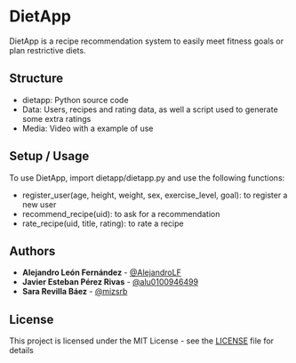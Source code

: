 # DietApp

DietApp is a recipe recommendation system to easily meet fitness goals or plan restrictive diets.

## Structure

- dietapp: Python source code
- Data: Users, recipes and rating data, as well a script used to generate some extra ratings
- Media: Video with a example of use

## Setup / Usage

To use DietApp, import dietapp/dietapp.py and use the following functions:
- register_user(age, height, weight, sex, exercise_level, goal): to register a new user
- recommend_recipe(uid): to ask for a recommendation
- rate_recipe(uid, title, rating): to rate a recipe

## Authors

- **Alejandro León Fernández** - [@AlejandroLF](https://github.com/AlejandroLF)
- **Javier Esteban Pérez Rivas** - [@alu0100946499](https://github.com/alu0100946499)
- **Sara Revilla Báez** - [@mizsrb](https://github.com/mizsrb)

## License

This project is licensed under the MIT License - see the [LICENSE](LICENSE) file for details
